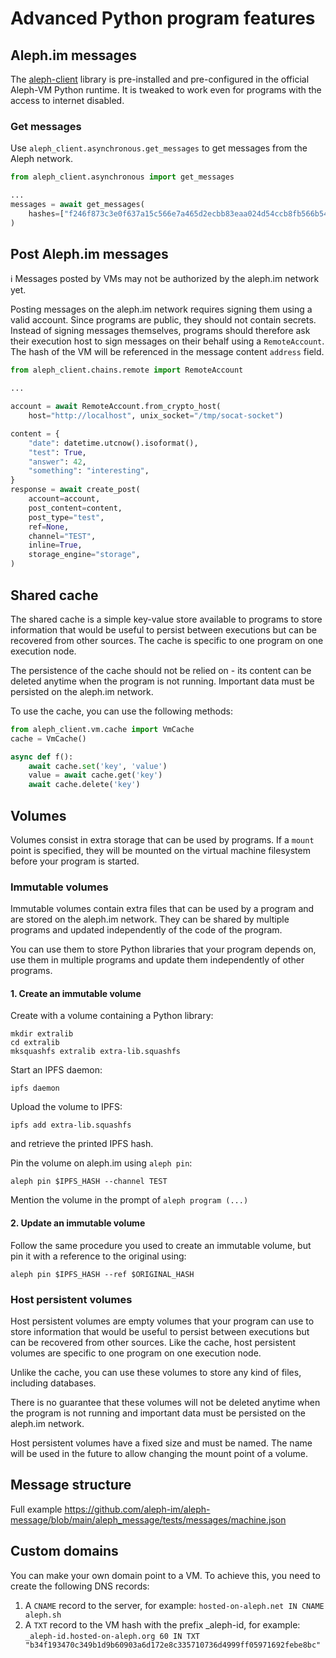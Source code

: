 # Advanced Python program features

## Aleph.im messages

The [aleph-client](https://github.com/aleph-im/aleph-client) library is pre-installed and 
pre-configured in the official Aleph-VM Python runtime. It is tweaked to work even
for programs with the access to internet disabled.

### Get messages

Use `aleph_client.asynchronous.get_messages` to get messages from the Aleph network.

```python
from aleph_client.asynchronous import get_messages

...
messages = await get_messages(
    hashes=["f246f873c3e0f637a15c566e7a465d2ecbb83eaa024d54ccb8fb566b549a929e"]
)
```

## Post Aleph.im messages

ℹ️ Messages posted by VMs may not be authorized by the aleph.im network yet.

Posting messages on the aleph.im network requires signing them using a valid account.
Since programs are public, they should not contain secrets. Instead of signing messages
themselves, programs should therefore ask their execution host to sign messages on their behalf
using a `RemoteAccount`. The hash of the VM will be referenced in the message content `address` 
field.

```python
from aleph_client.chains.remote import RemoteAccount

...

account = await RemoteAccount.from_crypto_host(
    host="http://localhost", unix_socket="/tmp/socat-socket")

content = {
    "date": datetime.utcnow().isoformat(),
    "test": True,
    "answer": 42,
    "something": "interesting",
}
response = await create_post(
    account=account,
    post_content=content,
    post_type="test",
    ref=None,
    channel="TEST",
    inline=True,
    storage_engine="storage",
)
```

## Shared cache

The shared cache is a simple key-value store available to programs to store information that would
be useful to persist between executions but can be recovered from other sources. 
The cache is specific to one program on one execution node.

The persistence of the cache should not be relied on - its content can be deleted anytime when
the program is not running. Important data must be persisted on the aleph.im network. 

To use the cache, you can use the following methods:
```python
from aleph_client.vm.cache import VmCache
cache = VmCache()

async def f():
    await cache.set('key', 'value')
    value = await cache.get('key')
    await cache.delete('key')
```

## Volumes

Volumes consist in extra storage that can be used by programs. If a `mount` point
is specified, they will be mounted on the virtual machine filesystem before your program is
started.

### Immutable volumes

Immutable volumes contain extra files that can be used by a program and are stored on the aleph.im 
network. They can be shared by multiple programs and updated independently of the code of the program.

You can use them to store Python libraries that your program depends on, use them in multiple
programs and update them independently of other programs.

#### 1. Create an immutable volume

Create with a volume containing a Python library:

```shell
mkdir extralib
cd extralib
mksquashfs extralib extra-lib.squashfs
```

Start an IPFS daemon:
```shell
ipfs daemon
```

Upload the volume to IPFS:
```shell
ipfs add extra-lib.squashfs
```
and retrieve the printed IPFS hash.

Pin the volume on aleph.im using `aleph pin`:
```shell
aleph pin $IPFS_HASH --channel TEST
```

Mention the volume in the prompt of `aleph program (...)`

#### 2. Update an immutable volume

Follow the same procedure you used to create an immutable volume, but pin it with a
reference to the original using:

```shell
aleph pin $IPFS_HASH --ref $ORIGINAL_HASH
```

### Host persistent volumes

Host persistent volumes are empty volumes that your program can use to store information that
would be useful to persist between executions but can be recovered from other sources.
Like the cache, host persistent volumes are specific to one program on one execution node.

Unlike the cache, you can use these volumes to store any kind of files, including databases.

There is no guarantee that these volumes will not be deleted anytime when the
program is not running and important data must be persisted on the aleph.im network.

Host persistent volumes have a fixed size and must be named. The name will be used in the future
to allow changing the mount point of a volume.


## Message structure

Full example 
https://github.com/aleph-im/aleph-message/blob/main/aleph_message/tests/messages/machine.json

## Custom domains

You can make your own domain point to a VM. To achieve this, you need to create the following DNS 
records:

1. A `CNAME` record to the server, for example:
`hosted-on-aleph.net IN CNAME aleph.sh`
2. A `TXT` record to the VM hash with the prefix _aleph-id, for example:
`_aleph-id.hosted-on-aleph.org 60 IN TXT "b34f193470c349b1d9b60903a6d172e8c335710736d4999ff05971692febe8bc"`
